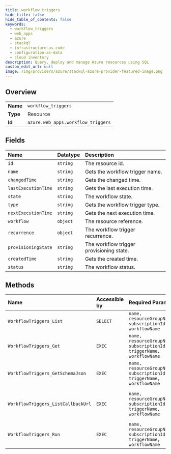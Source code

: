 ```yaml
---
title: workflow_triggers
hide_title: false
hide_table_of_contents: false
keywords:
  - workflow_triggers
  - web_apps
  - azure    
  - stackql
  - infrastructure-as-code
  - configuration-as-data
  - cloud inventory
description: Query, deploy and manage Azure resources using SQL
custom_edit_url: null
image: /img/providers/azure/stackql-azure-provider-featured-image.png
---
```

  
    

## Overview
<table><tbody>
<tr><td><b>Name</b></td><td><code>workflow_triggers</code></td></tr>
<tr><td><b>Type</b></td><td>Resource</td></tr>
<tr><td><b>Id</b></td><td><code>azure.web_apps.workflow_triggers</code></td></tr>
</tbody></table>

## Fields
| Name | Datatype | Description |
|:-----|:---------|:------------|
| `id` | `string` | The resource id. |
| `name` | `string` | Gets the workflow trigger name. |
| `changedTime` | `string` | Gets the changed time. |
| `lastExecutionTime` | `string` | Gets the last execution time. |
| `state` | `string` | The workflow state. |
| `type` | `string` | Gets the workflow trigger type. |
| `nextExecutionTime` | `string` | Gets the next execution time. |
| `workflow` | `object` | The resource reference. |
| `recurrence` | `object` | The workflow trigger recurrence. |
| `provisioningState` | `string` | The workflow trigger provisioning state. |
| `createdTime` | `string` | Gets the created time. |
| `status` | `string` | The workflow status. |
## Methods
| Name | Accessible by | Required Params | Description |
|:-----|:--------------|:----------------|:------------|
| `WorkflowTriggers_List` | `SELECT` | `name, resourceGroupName, subscriptionId, workflowName` | Gets a list of workflow triggers. |
| `WorkflowTriggers_Get` | `EXEC` | `name, resourceGroupName, subscriptionId, triggerName, workflowName` | Gets a workflow trigger. |
| `WorkflowTriggers_GetSchemaJson` | `EXEC` | `name, resourceGroupName, subscriptionId, triggerName, workflowName` | Get the trigger schema as JSON. |
| `WorkflowTriggers_ListCallbackUrl` | `EXEC` | `name, resourceGroupName, subscriptionId, triggerName, workflowName` | Get the callback URL for a workflow trigger. |
| `WorkflowTriggers_Run` | `EXEC` | `name, resourceGroupName, subscriptionId, triggerName, workflowName` | Runs a workflow trigger. |
